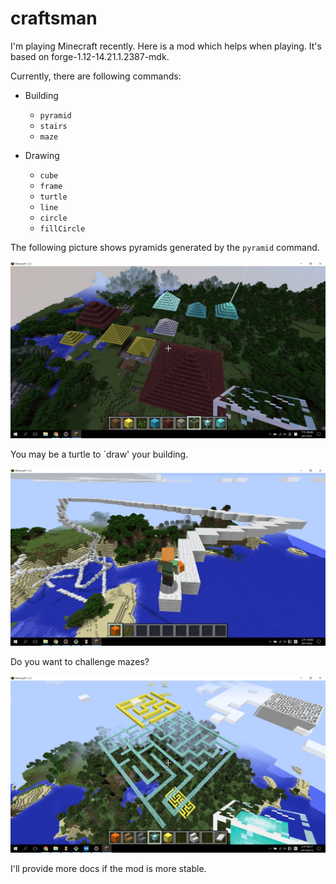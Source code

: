 # craftsman

I'm playing Minecraft recently. Here is a mod which helps when playing. It's based on forge-1.12-14.21.1.2387-mdk. 

Currently, there are following commands: 

- Building
    - `pyramid`
    - `stairs`
    - `maze`

- Drawing
    - `cube`
    - `frame`
    - `turtle`
    - `line`
    - `circle`
    - `fillCircle`

The following picture shows pyramids generated by the `pyramid` command.

![pyramids](docs/images/pyramid_command.jpg)

You may be a turtle to `draw' your building.

![turtle](docs/images/turtle_command.jpg)

Do you want to challenge mazes?

![maze](docs/images/maze_command.jpg)

I'll provide more docs if the mod is more stable.